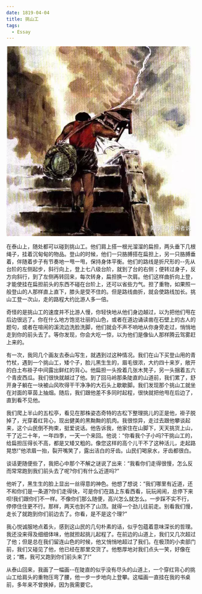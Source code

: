 ```yaml
---
date: 1819-04-04
title: 挑山工
tags:
  - Essay
---
```


![tsg](../.vuepress/assets/imgs/tsg.jpeg)

在泰山上，随处都可以碰到挑山工。他们肩上搭一根光溜溜的扁担，两头垂下几根绳子，挂着沉甸甸的物品。登山的时候，他们一只胳膊搭在扁担上，另一只胳膊垂着，伴随着步子有节奏地一甩一甩，保持身体平衡。他们的路线是折尺形的--先从台阶的左侧起步，斜行向上，登上七八级台阶，就到了台的右侧；便转过身子，反方向斜行，到了左侧再转回来，每次转身，扁担换一次肩。他们这样曲折向上登，才能使挂在扁担前头的东西不碰在台阶上，还可以省些力气。担了重物，如果照一般登山的人那样直上直下，膝头是受不住的。但是路线曲折，就会使路线加长。挑山工登一次山，走的路程大约比游人多一倍。

奇怪的是挑山工的速度并不比游人慢，你轻快地从他们身边越过，以为把他们甩在后边很远了。你在什么地方饱览壮丽的山色，或者在道边诵读凿在石壁上的古人的题句，或者在喧闹的溪流边洗脸洗脚，他们就会不声不响地从你身旁走过，悄悄地走到你的前头去了。等你发现，你会大吃一惊，以为他们是像仙人那样腾云驾雾赶上来的。

有一次，我同几个画友去泰山写生，就遇到过这种情况。我们在山下买登山用的青竹杖，遇到一个挑山工，矮个子，脸儿黑生生的，眉毛很浓，大约四十来岁，敞开的白土布褂子中间露出鲜红的背心。他扁担一头拴着几张木凳子，另一头捆着五六个青皮西瓜。我们很快就越过了他。到了回马岭那条陡直的山道前，我们累了，舒开身子躺在一块被山风吹得干干净净的大石头上歇歇脚。我们发现那个挑山工就坐在对面的草茵上抽烟。随后，我们跟他差不多同时起程，很快就把他甩在后边了，直到看不见他。

我们爬上半山的五松亭，看见在那株姿态奇特的古松下整理挑儿的正是他，褂子脱掉了，光穿着红背心，现出健美的黑黝黝的肌肉。我很惊异，走过去跟他攀谈起来，这个山民倒不拘束，挺爱说话。他告诉我，他家住在山脚下，天天挑货上山，干了近二十年，一年四季，一天一个来回。他说：“你看我个子小吗?干挑山工的，给扁担压得长不高，都是又矮又粗的。像您这样的高个儿干不了这种活儿，走起路晃悠!”他浓眉一抬，裂开嘴笑了，露出洁白的牙齿。山民们喝泉水，牙齿都很白。

谈话更随便些了，我把心中那个不解之谜说了出来：“我看你们走得很慢，怎么反而常常跑到我们前头去了呢?你们有什么近道吗?”

他听了，黑生生的脸上显出一丝得意的神色。他想了想说：“我们哪里有近道，还不和你们是一条道?你们走得快，可是你们在路上东看西看，玩玩闹闹，总停下来呗!我们跟你们不一样。不像你们那么随便，高兴怎么就怎么。一步踩不实不行，停停住住更不行。那样，两天也到不了山顶。就得一个劲儿往前走。别看我们慢，走长了就跑到你们前边去了。你看，是不是这个理?”

我心悦诚服地点着头，感到这山民的几句朴素的话，似乎包蕴着意味深长的哲理。我还没来得及细细体味，他就担起挑儿起程了。在前边的山道上，我们又几次超过了他；但是总在我们留连山色的时候，他又悄悄地超过了我们。在极顶的小卖部门前，我们又碰见了他，他已经在那里交货了。他憨厚地对我们点头一笑，好像在说；“瞧，我可又跑到你们前头来了!”

从泰山回来，我画了一幅画--在陡直的似乎没有尽头的山道上，一个穿红背心的挑山工给肩头的重物压弯了腰，他一步一步地向上登攀。这幅画一直挂在我的书桌前，多年来不曾换掉，因为我需要它。
